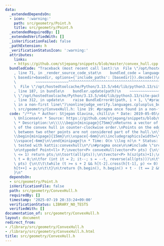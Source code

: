```yaml
---
data:
  _extendedDependsOn:
  - icon: ':warning:'
    path: src/geometry/Point.h
    title: src/geometry/Point.h
  _extendedRequiredBy: []
  _extendedVerifiedWith: []
  _isVerificationFailed: false
  _pathExtension: h
  _verificationStatusIcon: ':warning:'
  attributes:
    links:
    - https://github.com/stjepang/snippets/blob/master/convex_hull.cpp
  bundledCode: "Traceback (most recent call last):\n  File \"/opt/hostedtoolcache/Python/3.13.5/x64/lib/python3.13/site-packages/onlinejudge_verify/documentation/build.py\"\
    , line 71, in _render_source_code_stat\n    bundled_code = language.bundle(stat.path,\
    \ basedir=basedir, options={'include_paths': [basedir]}).decode()\n          \
    \         ~~~~~~~~~~~~~~~^^^^^^^^^^^^^^^^^^^^^^^^^^^^^^^^^^^^^^^^^^^^^^^^^^^^^^^^^^^^^^^^^^\n\
    \  File \"/opt/hostedtoolcache/Python/3.13.5/x64/lib/python3.13/site-packages/onlinejudge_verify/languages/cplusplus.py\"\
    , line 187, in bundle\n    bundler.update(path)\n    ~~~~~~~~~~~~~~^^^^^^\n  File\
    \ \"/opt/hostedtoolcache/Python/3.13.5/x64/lib/python3.13/site-packages/onlinejudge_verify/languages/cplusplus_bundle.py\"\
    , line 312, in update\n    raise BundleErrorAt(path, i + 1, \"#pragma once found\
    \ in a non-first line\")\nonlinejudge_verify.languages.cplusplus_bundle.BundleErrorAt:\
    \ src/geometry/ConvexHull.h: line 19: #pragma once found in a non-first line\n"
  code: "/**\n * Author: Stjepan Glavina, chilli\n * Date: 2019-05-05\n * License:\
    \ Unlicense\n * Source: https://github.com/stjepang/snippets/blob/master/convex_hull.cpp\n\
    \ * Description:\n\\\\\\begin{minipage}{75mm}\nReturns a vector of the points\
    \ of the convex hull in counter-clockwise order.\nPoints on the edge of the hull\
    \ between two other points are not considered part of the hull.\n\\end{minipage}\n\
    \\begin{minipage}{15mm}\n\\vspace{-6mm}\n\\includegraphics[width=\\textwidth]{src/geometry/ConvexHull}\n\
    \\vspace{-6mm}\n\\end{minipage}\n * Time: O(n \\log n)\n * Status: stress-tested,\
    \ tested with kattis:convexhull\n*/\n#pragma once\n\n#include \"src/geometry/Point.h\"\
    \n\ntypedef Point<ll> P;\nvector<P> convexHull(vector<P> pts) {\n\tif (sz(pts)\
    \ <= 1) return pts;\n\tsort(all(pts));\n\tvector<P> h(sz(pts)+1);\n\tint s = 0,\
    \ t = 0;\n\tfor (int it = 2; it--; s = --t, reverse(all(pts)))\n\t\tfor (P p :\
    \ pts) {\n\t\t\twhile (t >= s + 2 && h[t-2].cross(h[t-1], p) <= 0) t--;\n\t\t\t\
    h[t++] = p;\n\t\t}\n\treturn {h.begin(), h.begin() + t - (t == 2 && h[0] == h[1])};\n\
    }\n"
  dependsOn:
  - src/geometry/Point.h
  isVerificationFile: false
  path: src/geometry/ConvexHull.h
  requiredBy: []
  timestamp: '2025-07-19 20:33:24+09:00'
  verificationStatus: LIBRARY_NO_TESTS
  verifiedWith: []
documentation_of: src/geometry/ConvexHull.h
layout: document
redirect_from:
- /library/src/geometry/ConvexHull.h
- /library/src/geometry/ConvexHull.h.html
title: src/geometry/ConvexHull.h
---
```

